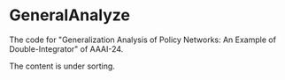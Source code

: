# GeneralAnalyze

The code for "Generalization Analysis of Policy Networks: An Example of Double-Integrator" of AAAI-24.

The content is under sorting.
